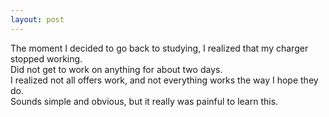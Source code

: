 ```yaml
---
layout: post
---
```

  

The moment I decided to go back to studying, I realized that my charger stopped working.  
Did not get to work on anything for about two days.  
I realized not all offers work, and not everything works the way I hope they do.  
Sounds simple and obvious, but it really was painful to learn this.  
